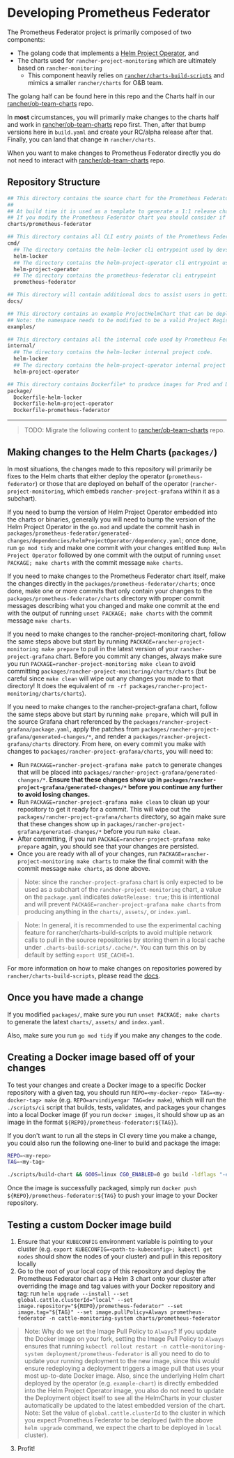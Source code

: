 # Developing Prometheus Federator

The Prometheus Federator project is primarily composed of two components:
- The golang code that implements a [Helm Project Operator](../../cmd/helm-project-operator/README.md), and
- The charts used for `rancher-project-monitoring` which are ultimately based on `rancher-monitoring`
  - This component heavily relies on [`rancher/charts-build-scripts`](https://github.com/rancher/charts-build-scripts) and mimics a smaller `rancher/charts` for O&B team.

The golang half can be found here in this repo and the Charts half in our [rancher/ob-team-charts](https://github.com/rancher/ob-team-charts) repo.

In **most** circumstances, you will primarily make changes to the charts half and work in [rancher/ob-team-charts](https://github.com/rancher/ob-team-charts) repo first.
Then, after that bump versions here in `build.yaml` and create your RC/alpha release after that. Finally, you can land that change in `rancher/charts`.

When you want to make changes to Prometheus Federator directly you do not need to interact with [rancher/ob-team-charts](https://github.com/rancher/ob-team-charts) repo.

## Repository Structure

```bash
## This directory contains the source chart for the Prometheus Federator chart.
##
## At build time it is used as a template to generate a 1:1 release chart to the image tag.
## If you modify the Prometheus Federator chart you should consider if it needs to be back ported from `main` to other release branches.
charts/prometheus-federator

## This directory contains all CLI entry points of the Prometheus Federator (and internal projects)
cmd/
  ## The directory contains the helm-locker cli entrypoint used by devs.
  helm-locker
  ## The directory contains the helm-project-operator cli entrypoint used by devs.
  helm-project-operator
  ## The directory contains the prometheus-federator cli entrypoint
  prometheus-federator

## This directory will contain additional docs to assist users in getting started with using Prometheus Federator.
docs/

## This directory contains an example ProjectHelmChart that can be deployed to create an example Project Monitoring Stack
## Note: the namespace needs to be modified to be a valid Project Registration Namespace, depending on how you deployed the operator.
examples/

## This directory contains all the internal code used by Prometheus Federator
internal/
  ## The directory contains the helm-locker internal project code.
  helm-locker
  ## The directory contains the helm-project-operator internal project code.
  helm-project-operator

## This directory contains Dockerfile* to produce images for Prod and Dev
package/
  Dockerfile-helm-locker
  Dockerfile-helm-project-operator
  Dockerfile-prometheus-federator
```

---

> TODO: Migrate the following content to [rancher/ob-team-charts](https://github.com/rancher/ob-team-charts) repo.

## Making changes to the Helm Charts (`packages/`)

In most situations, the changes made to this repository will primarily be fixes to the Helm charts that either deploy the operator (`prometheus-federator`) or those that are deployed on behalf of the operator (`rancher-project-monitoring`, which embeds `rancher-project-grafana` within it as a subchart).

If you need to bump the version of Helm Project Operator embedded into the charts or binaries, generally you will need to bump the version of the Helm Project Operator in the `go.mod` and update the commit hash in `packages/prometheus-federator/generated-changes/dependencies/helmProjectOperator/dependency.yaml`; once done, run `go mod tidy` and make one commit with your changes entitled `Bump Helm Project Operator` followed by one commit with the output of running `unset PACKAGE; make charts` with the commit message `make charts`.

If you need to make changes to the Prometheus Federator chart itself, make the changes directly in the `packages/prometheus-federator/charts`; once done, make one or more commits that only contain your changes to the `packages/prometheus-federator/charts` directory with proper commit messages describing what you changed and make one commit at the end with the output of running `unset PACKAGE; make charts` with the commit message `make charts`.

If you need to make changes to the rancher-project-monitoring chart, follow the same steps above but start by running `PACKAGE=rancher-project-monitoring make prepare` to pull in the latest version of your `rancher-project-grafana` chart. Before you commit any changes, always make sure you run `PACKAGE=rancher-project-monitoring make clean` to avoid committing `packages/rancher-project-monitoring/charts/charts` (but be careful since `make clean` will wipe out any changes you made to that directory! It does the equivalent of `rm -rf packages/rancher-project-monitoring/charts/charts`).

If you need to make changes to the rancher-project-grafana chart, follow the same steps above but start by running `make prepare`, which will pull in the source Grafana chart referenced by the `packages/rancher-project-grafana/package.yaml`, apply the patches from `packages/rancher-project-grafana/generated-changes/*`, and render a `packages/rancher-project-grafana/charts` directory. From here, on every commit you make with changes to `packages/rancher-project-grafana/charts`, you will need to:
- Run `PACKAGE=rancher-project-grafana make patch` to generate changes that will be placed into `packages/rancher-project-grafana/generated-changes/*`. **Ensure that these changes show up in `packages/rancher-project-grafana/generated-changes/*` before you continue any further to avoid losing changes.**
- Run `PACKAGE=rancher-project-grafana make clean` to clean up your repository to get it ready for a commit. This will wipe out the `packages/rancher-project-grafana/charts` directory, so again make sure that these changes show up in `packages/rancher-project-grafana/generated-changes/*` before you run `make clean`.
- After committing, if you run `PACKAGE=rancher-project-grafana make prepare` again, you should see that your changes are persisted.
- Once you are ready with all of your changes, run `PACKAGE=rancher-project-monitoring make charts` to make the final commit with the commit message `make charts`, as done above.

> Note: since the `rancher-project-grafana` chart is only expected to be used as a subchart of the `rancher-project-monitoring` chart, a value on the `package.yaml` indicates `doNotRelease: true`; this is intentional and will prevent `PACKAGE=rancher-project-grafana make charts` from producing anything in the `charts/`, `assets/`, or `index.yaml`.

> Note: In general, it is recommended to use the experimental caching feature for rancher/charts-build-scripts to avoid multiple network calls to pull in the source repositories by storing them in a local cache under `.charts-build-scripts/.cache/*`. You can turn this on by default by setting `export USE_CACHE=1`.

For more information on how to make changes on repositories powered by `rancher/charts-build-scripts`, please read the [docs](https://github.com/rancher/charts-build-scripts/tree/master/templates/template/docs).

## Once you have made a change

If you modified `packages/`, make sure you run `unset PACKAGE; make charts` to generate the latest `charts/`, `assets/` and `index.yaml`.

Also, make sure you run `go mod tidy` if you make any changes to the code.

## Creating a Docker image based off of your changes

To test your changes and create a Docker image to a specific Docker repository with a given tag, you should run `REPO=<my-docker-repo> TAG=<my-docker-tag> make` (e.g. `REPO=arvindiyengar TAG=dev make`), which will run the `./scripts/ci` script that builds, tests, validates, and packages your changes into a local Docker image (if you run `docker images`, it should show up as an image in the format `${REPO}/prometheus-federator:${TAG}`).

If you don't want to run all the steps in CI every time you make a change, you could also run the following one-liner to build and package the image:

```bash
REPO=<my-repo>
TAG=<my-tag>

./scripts/build-chart && GOOS=linux CGO_ENABLED=0 go build -ldflags "-extldflags -static -s" -o build/bin/prometheus-federator cmd/prometheus-federator/main.go && REPO=${REPO} TAG=${TAG} make package
```

Once the image is successfully packaged, simply run `docker push ${REPO}/prometheus-federator:${TAG}` to push your image to your Docker repository.

## Testing a custom Docker image build

1. Ensure that your `KUBECONFIG` environment variable is pointing to your cluster (e.g. `export KUBECONFIG=<path-to-kubeconfig>; kubectl get nodes` should show the nodes of your cluster) and pull in this repository locally
2. Go to the root of your local copy of this repository and deploy the Prometheus Federator chart as a Helm 3 chart onto your cluster after overriding the image and tag values with your Docker repository and tag: run `helm upgrade --install --set global.cattle.clusterId="local" --set image.repository="${REPO}/prometheus-federator" --set image.tag="${TAG}" --set image.pullPolicy=Always prometheus-federator -n cattle-monitoring-system charts/prometheus-federator`
> Note: Why do we set the Image Pull Policy to `Always`? If you update the Docker image on your fork, setting the Image Pull Policy to `Always` ensures that running `kubectl rollout restart -n cattle-monitoring-system deployment/prometheus-federator` is all you need to do to update your running deployment to the new image, since this would ensure redeploying a deployment triggers a image pull that uses your most up-to-date Docker image. Also, since the underlying Helm chart deployed by the operator (e.g. `example-chart`) is directly embedded into the Helm Project Operator image, you also do not need to update the Deployment object itself to see all the HelmCharts in your cluster automatically be updated to the latest embedded version of the chart.
> Note: Set the value of `global.cattle.clusterId` to the cluster in which you expect Prometheus Federator to be deployed (with the above `helm upgrade` command, we expect the chart to be deployed in `local` cluster).
3. Profit!